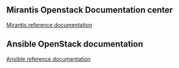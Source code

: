 ## Mirantis Openstack Documentation center

[Mirantis reference documentation](http://docs.mirantis.com/openstack/fuel/fuel-9.0/)

## Ansible OpenStack documentation

[Ansible reference documentation](http://docs.openstack.org/developer/openstack-ansible/mitaka/)
